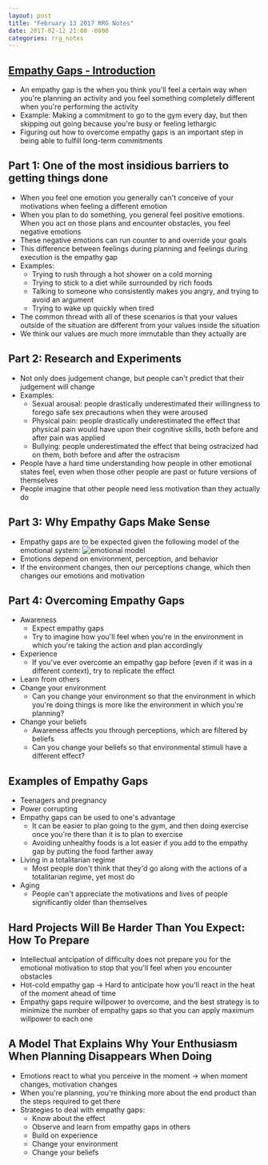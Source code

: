 ```yaml
---
layout: post
title: "February 13 2017 RRG Notes"
date: 2017-02-12 21:00 -0800
categories: rrg_notes
---
```


## [Empathy Gaps - Introduction](http://joshuaspodek.com/js_blogseries/empathy-gaps-series)
* An empathy gap is the when you think you'll feel a certain way when you're planning an activity and you feel something completely different when you're performing the activity
* Example: Making a commitment to go to the gym every day, but then skipping out going because you're busy or feeling lethargic
* Figuring out how to overcome empathy gaps is an important step in being able to fulfill long-term commitments

## Part 1: One of the most insidious barriers to getting things done
* When you feel one emotion you generally can't conceive of your motivations when feeling a different emotion
* When you plan to do something, you general feel positive emotions. When you act on those plans and encounter obstacles, you feel negative emotions
* These negative emotions can run counter to and override your goals
* This difference between feelings during planning and feelings during execution is the empathy gap
* Examples:
  * Trying to rush through a hot shower on a cold morning
  * Trying to stick to a diet while surrounded by rich foods
  * Talking to someone who consistently makes you angry, and trying to avoid an argument
  * Trying to wake up quickly when tired
* The common thread with all of these scenarios is that your values outside of the situation are different from your values inside the situation
* We think our values are much more immutable than they actually are

## Part 2: Research and Experiments
* Not only does judgement change, but people can't predict that their judgement will change
* Examples:
  * Sexual arousal: people drastically underestimated their willingness to forego safe sex precautions when they were aroused
  * Physical pain: people drastically underestimated the effect that physical pain would have upon their cognitive skills, both before and after pain was applied
  * Bullying: people underestimated the effect that being ostracized had on them, both before and after the ostracism
* People have a hard time understanding how people in other emotional states feel, even when those other people are past or future versions of themselves
* People imagine that other people need less motivation than they actually do

## Part 3: Why Empathy Gaps Make Sense
* Empathy gaps are to be expected given the following model of the emotional system:
  ![emotional model]({{site.url}}/assets/2017-02-13/empathy_gap_model.jpg)
* Emotions depend on environment, perception, and behavior
* If the environment changes, then our perceptions change, which then changes our emotions and motivation

## Part 4: Overcoming Empathy Gaps
* Awareness
  * Expect empathy gaps
  * Try to imagine how you'll feel when you're in the environment in which you're taking the action and plan accordingly
* Experience
  * If you've ever overcome an empathy gap before (even if it was in a different context), try to replicate the effect
* Learn from others
* Change your environment
  * Can you change your environment so that the environment in which you're doing things is more like the environment in which you're planning?
* Change your beliefs
  * Awareness affects you through perceptions, which are filtered by beliefs
  * Can you change your beliefs so that environmental stimuli have a different effect?

## Examples of Empathy Gaps
* Teenagers and pregnancy
* Power corrupting
* Empathy gaps can be used to one's advantage
  * It can be easier to plan going to the gym, and then doing exercise once you're there than it is to plan to exercise
  * Avoiding unhealthy foods is a lot easier if you add to the empathy gap by putting the food farther away
* Living in a totalitarian regime
  * Most people don't think that they'd go along with the actions of a totalitarian regime, yet most do
* Aging
  * People can't appreciate the motivations and lives of people significantly older than themselves

## Hard Projects Will Be Harder Than You Expect: How To Prepare
* Intellectual antcipation of difficulty does not prepare you for the emotional motivation to stop that you'll feel when you encounter obstacles
* Hot-cold empathy gap → Hard to anticipate how you'll react in the heat of the moment ahead of time
* Empathy gaps require willpower to overcome, and the best strategy is to minimize the number of empathy gaps so that you can apply maximum willpower to each one

## A Model That Explains Why Your Enthusiasm When Planning Disappears When Doing
* Emotions react to what you perceive in the moment → when moment changes, motivation changes
* When you're planning, you're thinking more about the end product than the steps required to get there
* Strategies to deal with empathy gaps:
  * Know about the effect
  * Observe and learn from empathy gaps in others
  * Build on experience
  * Change your environment
  * Change your beliefs
